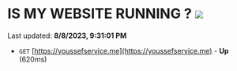 # IS MY WEBSITE RUNNING ? [![](https://img.shields.io/static/v1?label=Sponsor&message=%E2%9D%A4&logo=GitHub&color=%23fe8e86)](https://github.com/sponsors/<username>)

Last updated: **8/8/2023, 9:31:01 PM**

- `GET` [https://youssefservice.me](https://youssefservice.me) - **Up** (620ms)
